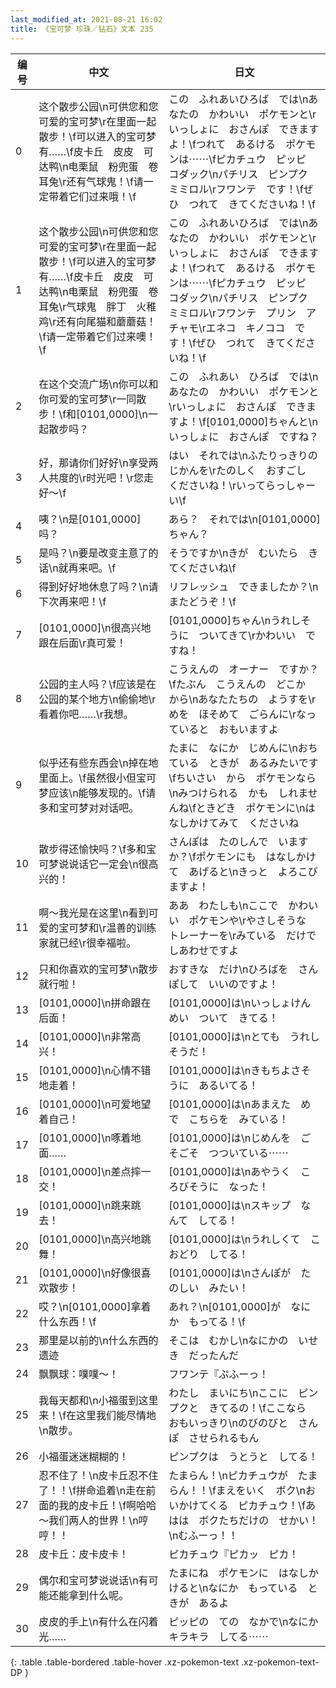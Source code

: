 ```yaml
---
last_modified_at: 2021-08-21 16:02
title: 《宝可梦 珍珠／钻石》文本 235
---
```

| 编号 | 中文 | 日文 |
| ---- | ---- | ---- |
| 0 | 这个散步公园\n可供您和您可爱的宝可梦\r在里面一起散步！\f可以进入的宝可梦有……\f皮卡丘　皮皮　可达鸭\n电栗鼠　粉兜蛋　卷耳兔\r还有气球鬼！\f请一定带着它们过来哦！\f | この　ふれあいひろば　では\nあなたの　かわいい　ポケモンと\rいっしょに　おさんぽ　できますよ！\fつれて　あるける　ポケモンは⋯⋯\fピカチュウ　ピッピ　コダック\nパチリス　ピンプク　ミミロル\rフワンテ　です！\fぜひ　つれて　きてくださいね！\f |
| 1 | 这个散步公园\n可供您和您可爱的宝可梦\r在里面一起散步！\f可以进入的宝可梦有……\f皮卡丘　皮皮　可达鸭\n电栗鼠　粉兜蛋　卷耳兔\r气球鬼　胖丁　火稚鸡\r还有向尾猫和蘑蘑菇！\f请一定带着它们过来噢！\f | この　ふれあいひろば　では\nあなたの　かわいい　ポケモンと\rいっしょに　おさんぽ　できますよ！\fつれて　あるける　ポケモンは⋯⋯\fピカチュウ　ピッピ　コダック\nパチリス　ピンプク　ミミロル\rフワンテ　プリン　アチャモ\rエネコ　キノココ　です！\fぜひ　つれて　きてくださいね！\f |
| 2 | 在这个交流广场\n你可以和你可爱的宝可梦\r一同散步！\f和[0101,0000]\n一起散步吗？ | この　ふれあい　ひろば　では\nあなたの　かわいい　ポケモンと\rいっしょに　おさんぽ　できますよ！\f[0101,0000]ちゃんと\nいっしょに　おさんぽ　ですね？ |
| 3 | 好，那请你们好好\n享受两人共度的\r时光吧！\r您走好～\f | はい　それでは\nふたりっきりの　じかんを\rたのしく　おすごし　くださいね！\rいってらっしゃーい\f |
| 4 | 咦？\n是[0101,0000]吗？ | あら？　それでは\n[0101,0000]　ちゃん？ |
| 5 | 是吗？\n要是改变主意了的话\n就再来吧。\f | そうですか\nきが　むいたら　きてくださいね\f |
| 6 | 得到好好地休息了吗？\n请下次再来吧！\f | リフレッシュ　できましたか？\nまたどうぞ！\f |
| 7 | [0101,0000]\n很高兴地跟在后面\r真可爱！ | [0101,0000]ちゃん\nうれしそうに　ついてきて\rかわいい　ですね！ |
| 8 | 公园的主人吗？\f应该是在公园的某个地方\n偷偷地\r看着你吧……\r我想。 | こうえんの　オーナー　ですか？\fたぶん　こうえんの　どこか　から\nあなたたちの　ようすを\rめを　ほそめて　ごらんに\rなっていると　おもいますよ |
| 9 | 似乎还有些东西会\n掉在地里面上。\f虽然很小但宝可梦应该\n能够发现的。\f请多和宝可梦对对话吧。 | たまに　なにか　じめんに\nおちている　ときが　あるみたいです\fちいさい　から　ポケモンなら\nみつけられる　かも　しれませんね\fときどき　ポケモンに\nはなしかけてみて　くださいね |
| 10 | 散步得还愉快吗？\f多和宝可梦说说话它一定会\n很高兴的！ | さんぽは　たのしんで　いますか？\fポケモンにも　はなしかけて　あげると\nきっと　よろこびますよ！ |
| 11 | 啊～我光是在这里\n看到可爱的宝可梦和\r温善的训练家就已经\r很幸福啦。 | ああ　わたしも\nここで　かわいい　ポケモンや\rやさしそうな　トレーナーを\rみている　だけで　しあわせですよ |
| 12 | 只和你喜欢的宝可梦\n散步就行啦！ | おすきな　だけ\nひろばを　さんぽして　いいのですよ！ |
| 13 | [0101,0000]\n拼命跟在后面！ | [0101,0000]は\nいっしょけんめい　ついて　きてる！ |
| 14 | [0101,0000]\n非常高兴！ | [0101,0000]は\nとても　うれしそうだ！ |
| 15 | [0101,0000]\n心情不错地走着！ | [0101,0000]は\nきもちよさそうに　あるいてる！ |
| 16 | [0101,0000]\n可爱地望着自己！ | [0101,0000]は\nあまえた　めで　こちらを　みている！ |
| 17 | [0101,0000]\n啄着地面…… | [0101,0000]は\nじめんを　ごそごそ　つついている⋯⋯ |
| 18 | [0101,0000]\n差点摔一交！ | [0101,0000]は\nあやうく　ころびそうに　なった！ |
| 19 | [0101,0000]\n跳来跳去！ | [0101,0000]は\nスキップ　なんて　してる！ |
| 20 | [0101,0000]\n高兴地跳舞！ | [0101,0000]は\nうれしくて　こおどり　してる！ |
| 21 | [0101,0000]\n好像很喜欢散步！ | [0101,0000]は\nさんぽが　たのしい　みたい！ |
| 22 | 哎？\n[0101,0000]拿着什么东西！\f | あれ？\n[0101,0000]が　なにか　もってる！\f |
| 23 | 那里是以前的\n什么东西的遗迹 | そこは　むかし\nなにかの　いせき　だったんだ |
| 24 | 飘飘球：噗噗～！ | フワンテ『ぷふーっ！ |
| 25 | 我每天都和\n小福蛋到这里来！\f在这里我们能尽情地\n散步。 | わたし　まいにち\nここに　ピンプクと　きてるの！\fここなら　おもいっきり\nのびのびと　さんぽ　させられるもん |
| 26 | 小福蛋迷迷糊糊的！ | ピンプクは　うとうと　してる！ |
| 27 | 忍不住了！\n皮卡丘忍不住了！！\f拼命追着\n走在前面的我的皮卡丘！\f啊哈哈～我们两人的世界！\n哼哼！！ | たまらん！\nピカチュウが　たまらん！！\fまえをいく　ボク\nおいかけてくる　ピカチュウ！\fあはは　ボクたちだけの　せかい！\nむふーっ！！ |
| 28 | 皮卡丘：皮卡皮卡！ | ピカチュウ『ピカッ　ピカ！ |
| 29 | 偶尔和宝可梦说说话\n有可能还能拿到什么呢。 | たまにね　ポケモンに　はなしかけると\nなにか　もっている　ときが　あるよ |
| 30 | 皮皮的手上\n有什么在闪着光…… | ピッピの　ての　なかで\nなにか　キラキラ　してる⋯⋯ |
{: .table .table-bordered .table-hover .xz-pokemon-text .xz-pokemon-text-DP }